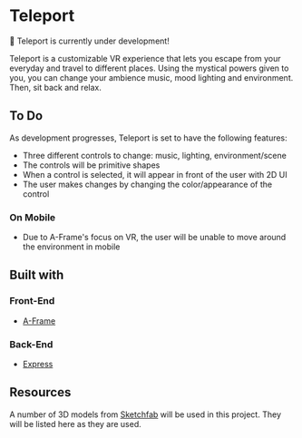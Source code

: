 # Teleport

:pushpin: Teleport is currently under development!

Teleport is a customizable VR experience that lets you escape from your everyday and travel to different places. Using the mystical powers given to you, you can change your ambience music, mood lighting and environment. Then, sit back and relax.

## To Do

As development progresses, Teleport is set to have the following features:

- Three different controls to change: music, lighting, environment/scene
- The controls will be primitive shapes
- When a control is selected, it will appear in front of the user with 2D UI
- The user makes changes by changing the color/appearance of the control

### On Mobile

- Due to A-Frame's focus on VR, the user will be unable to move around the environment in mobile

## Built with

### Front-End

- [A-Frame](https://aframe.io/)

### Back-End

- [Express](https://expressjs.com/)

## Resources

A number of 3D models from [Sketchfab](https://sketchfab.com/) will be used in this project. They will be listed here as they are used.

